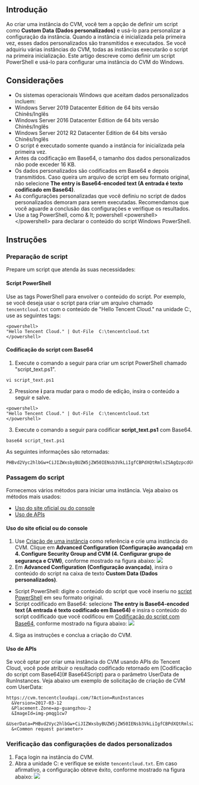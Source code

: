 ## Introdução

Ao criar uma instância do CVM, você tem a opção de definir um script como **Custom Data (Dados personalizados)** e usá-lo para personalizar a configuração da instância. Quando a instância é inicializada pela primeira vez, esses dados personalizados são transmitidos e executados. Se você adquiriu várias instâncias do CVM, todas as instâncias executarão o script na primeira inicialização.
Este artigo descreve como definir um script PowerShell e usá-lo para configurar uma instância do CVM do Windows.

## Considerações

- Os sistemas operacionais Windows que aceitam dados personalizados incluem:
 - Windows Server 2019 Datacenter Edition de 64 bits versão Chinês/Inglês
 - Windows Server 2016 Datacenter Edition de 64 bits versão Chinês/Inglês
 - Windows Server 2012 R2 Datacenter Edition de 64 bits versão Chinês/Inglês
- O script é executado somente quando a instância for inicializada pela primeira vez.
- Antes da codificação em Base64, o tamanho dos dados personalizados não pode exceder 16 KB.
- Os dados personalizados são codificados em Base64 e depois transmitidos. Caso queira um arquivo de script em seu formato original, não selecione **The entry is Base64-encoded text (A entrada é texto codificado em Base64)**.
- As configurações personalizadas que você definiu no script de dados personalizados demoram para serem executadas. Recomendamos que você aguarde a conclusão das configurações e verifique os resultados.
- Use a tag PowerShell, como & lt; powershell &lt;powershell&gt;&lt;/powershell&gt; para declarar o conteúdo do script Windows PowerShell.

## Instruções

### Preparação de script

Prepare um script que atenda às suas necessidades:

<span id="PowerShellScript"></span>
#### Script PowerShell
Use as tags PowerShell para envolver o conteúdo do script.
Por exemplo, se você deseja usar o script para criar um arquivo chamado `tencentcloud.txt` com o conteúdo de "Hello Tencent Cloud." na unidade C:, use as seguintes tags:
```
<powershell>
"Hello Tencent Cloud." | Out-File  C:\tencentcloud.txt
</powershell>
```

<span id="Base64Script"></span>
#### Codificação do script com Base64

1. Execute o comando a seguir para criar um script PowerShell chamado "script_text.ps1".
```
vi script_text.ps1
```
2. Pressione **i** para mudar para o modo de edição, insira o conteúdo a seguir e salve.
```
<powershell>
"Hello Tencent Cloud." | Out-File  C:\tencentcloud.txt
</powershell>
```
3. Execute o comando a seguir para codificar **script_text.ps1** com Base64.
```
base64 script_text.ps1
```
As seguintes informações são retornadas:
```
PHBvd2Vyc2hlbGw+CiJIZWxsbyBUZW5jZW50IENsb3VkLiIgfCBPdXQtRmlsZSAgQzpcdGVuY2VudGNsb3VkLnR4dAo8L3Bvd2Vyc2hlbGw+Cg==
```

### Passagem do script

Fornecemos vários métodos para iniciar uma instância. Veja abaixo os métodos mais usados:
- [Uso do site oficial ou do console](#Consoletrans)
- [Uso de APIs](#APItrans)

<span id="Consoletrans"></span>
#### Uso do site oficial ou do console

1. Use [Criação de uma instância](https://intl.cloud.tencent.com/document/product/213/4855) como referência e crie uma instância do CVM. Clique em **Advanced Configuration (Configuração avançada)** em **4. Configure Security Group and CVM (4. Configurar grupo de segurança e CVM)**, conforme mostrado na figura abaixo:
![](https://main.qcloudimg.com/raw/28baf2764488ecfaf5bbac791cec7ea3.png)
2. Em **Advanced Configuration (Configuração avançada)**, insira o conteúdo do script na caixa de texto **Custom Data (Dados personalizados)**.
 - Script PowerShell: digite o conteúdo do script que você inseriu no [script PowerShell](#PowerShellScript) em seu formato original.
 - Script codificado em Base64: selecione **The entry is Base64-encoded text (A entrada é texto codificado em Base64)** e insira o conteúdo do script codificado que você codificou em [Codificação do script com Base64](#Base64Script), conforme mostrado na figura abaixo:
 ![](https://main.qcloudimg.com/raw/0b6b594f174568ca7d3312821c0571ed.png)
4. Siga as instruções e conclua a criação do CVM.

<span id="APItrans"></span>
#### Uso de APIs

Se você optar por criar uma instância do CVM usando APIs do Tencent Cloud, você pode atribuir o resultado codificado retornado em [Codificação do script com Base64](# Base64Script) para o parâmetro UserData de RunInstances.
Veja abaixo um exemplo de solicitação de criação de CVM com UserData:
```
https://cvm.tencentcloudapi.com/?Action=RunInstances
  &Version=2017-03-12
  &Placement.Zone=ap-guangzhou-2
  &ImageId=img-pmqg1cw7
  &UserData=PHBvd2Vyc2hlbGw+CiJIZWxsbyBUZW5jZW50IENsb3VkLiIgfCBPdXQtRmlsZSAuXHRlbmNlbnRjbG91ZC50eHQKPC9wb3dlcnNoZWxsPgo=
  &<Common request parameter>
```

### Verificação das configurações de dados personalizados

1. Faça login na instância do CVM.
2. Abra a unidade C: e verifique se existe `tencentcloud.txt`.
Em caso afirmativo, a configuração obteve êxito, conforme mostrado na figura abaixo:
![](https://main.qcloudimg.com/raw/9f94ec922111734a489b9730d66168c3.png)


